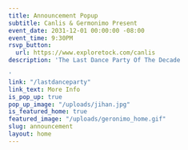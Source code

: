 ```yaml
---
title: Announcement Popup
subtitle: Canlis & Germonimo Present
event_date: 2031-12-01 00:00:00 -08:00
event_time: 9:30PM
rsvp_button:
  url: https://www.exploretock.com/canlis
description: 'The Last Dance Party Of The Decade

'
link: "/lastdanceparty"
link_text: More Info
is_pop_up: true
pop_up_image: "/uploads/jihan.jpg"
is_featured_home: true
featured_image: "/uploads/geronimo_home.gif"
slug: announcement
layout: home
---
```


